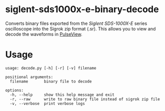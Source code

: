 siglent-sds1000x-e-binary-decode
================

Converts binary files exported from the *Siglent SDS-1000X-E* series oscilloscope into the Sigrok zip format (.sr).
This allows you to view and decode the waveforms in [PulseView](https://sigrok.org/wiki/PulseView).


Usage
======
    usage: decode.py [-h] [-r] [-v] filename
    
    positional arguments:
      filename       binary file to decode
    
    options:
      -h, --help     show this help message and exit
      -r, --raw      write to raw binary file instead of sigrok zip file
      -v, --verbose  print verbose logs
